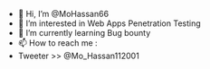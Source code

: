 - 👋 Hi, I’m @MoHassan66
- 👀 I’m interested in Web Apps Penetration Testing
- 🌱 I’m currently learning Bug bounty
- 📫 How to reach me :
- Tweeter >> @Mo_Hassan112001

<!---
MoHassan66/MoHassan66 is a ✨ special ✨ repository because its `README.md` (this file) appears on your GitHub profile.
You can click the Preview link to take a look at your changes.
--->
